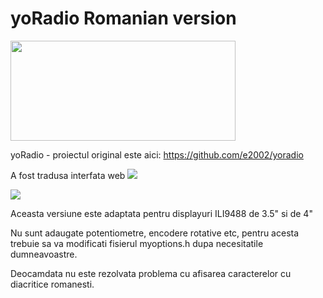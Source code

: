 # yoRadio Romanian version
<img src="https://github.com/echosmart792/yoRadio-mods/blob/main/Romanian/images/yoRadioROU.png" width="360" height="160">

yoRadio - proiectul original este aici: https://github.com/e2002/yoradio

A fost tradusa interfata web
<img src="https://i.imgur.com/Q66dFtT.png">

<img src="https://i.imgur.com/w4CGZFG.png">

Aceasta versiune este adaptata pentru displayuri ILI9488 de 3.5" si de 4"

Nu sunt adaugate potentiometre, encodere rotative etc, pentru acesta trebuie sa va modificati fisierul myoptions.h dupa necesitatile dumneavoastre.

Deocamdata nu este rezolvata problema cu afisarea caracterelor cu diacritice romanesti.
